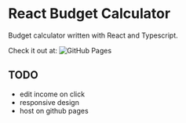 # React Budget Calculator

Budget calculator written with React and Typescript.

Check it out at: ![GitHub Pages](https://cw417.github.io/react-budget-calc/)

## TODO

- edit income on click
- responsive design
- host on github pages
